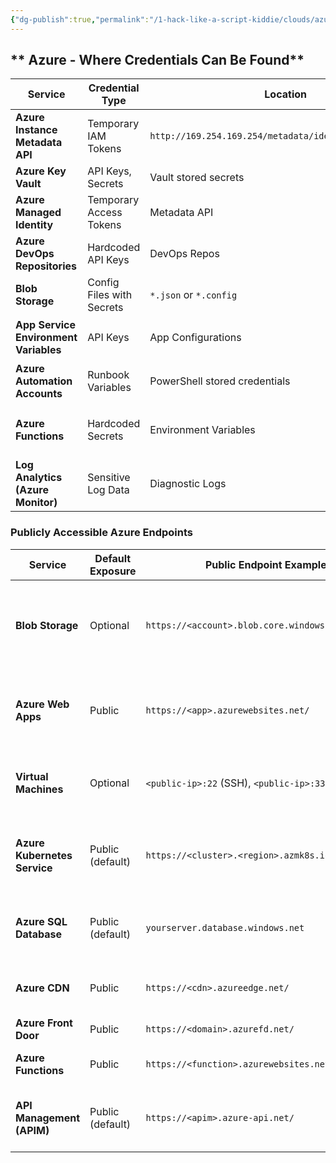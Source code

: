 ```yaml
---
{"dg-publish":true,"permalink":"/1-hack-like-a-script-kiddie/clouds/azure/1-azure-search-creds/","noteIcon":"","created":"2025-04-15T14:11:19.593-04:00"}
---
```




## ** Azure - Where Credentials Can Be Found**

| **Service**                           | **Credential Type**       | **Location**                                            | **Extraction Method**                    |
| ------------------------------------- | ------------------------- | ------------------------------------------------------- | ---------------------------------------- |
| **Azure Instance Metadata API**       | Temporary IAM Tokens      | `http://169.254.169.254/metadata/identity/oauth2/token` | `curl` or `wget`                         |
| **Azure Key Vault**                   | API Keys, Secrets         | Vault stored secrets                                    | `az keyvault secret show`                |
| **Azure Managed Identity**            | Temporary Access Tokens   | Metadata API                                            | `curl` to fetch tokens                   |
| **Azure DevOps Repositories**         | Hardcoded API Keys        | DevOps Repos                                            | `git grep` for secrets                   |
| **Blob Storage**                      | Config Files with Secrets | `*.json` or `*.config`                                  | `az storage blob download`               |
| **App Service Environment Variables** | API Keys                  | App Configurations                                      | `az webapp config appsettings list`      |
| **Azure Automation Accounts**         | Runbook Variables         | PowerShell stored credentials                           | `az automation variable list`            |
| **Azure Functions**                   | Hardcoded Secrets         | Environment Variables                                   | `az functionapp config appsettings list` |
| **Log Analytics (Azure Monitor)**     | Sensitive Log Data        | Diagnostic Logs                                         | Query logs for exposed keys              |

### Publicly Accessible Azure Endpoints

| **Service**                  | **Default Exposure** | **Public Endpoint Example**                       | **Notes**                                                   |
| ---------------------------- | -------------------- | ------------------------------------------------- | ----------------------------------------------------------- |
| **Blob Storage**             | Optional             | `https://<account>.blob.core.windows.net/`        | Public containers allow anonymous access if not restricted. |
| **Azure Web Apps**           | Public               | `https://<app>.azurewebsites.net/`                | Public unless access restrictions are configured.           |
| **Virtual Machines**         | Optional             | `<public-ip>:22` (SSH), `<public-ip>:3389` (RDP)  | NSG rules and public IP determine exposure.                 |
| **Azure Kubernetes Service** | Public (default)     | `https://<cluster>.<region>.azmk8s.io`            | API server is public unless private cluster is used.        |
| **Azure SQL Database**       | Public (default)     | `yourserver.database.windows.net`                 | Restrict with firewall or use Private Link.                 |
| **Azure CDN**                | Public               | `https://<cdn>.azureedge.net/`                    | Designed to be internet-facing.                             |
| **Azure Front Door**         | Public               | `https://<domain>.azurefd.net/`                   | Public by design.                                           |
| **Azure Functions**          | Public               | `https://<function>.azurewebsites.net/api/<func>` | Use keys or auth to limit exposure.                         |
| **API Management (APIM)**    | Public (default)     | `https://<apim>.azure-api.net/`                   | Lock down with policies and IP restrictions.                |


